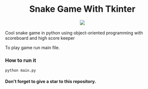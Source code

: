 <div align="center">
  <h1> Snake Game With Tkinter </h1>
  <img src="https://user-images.githubusercontent.com/83356501/130110533-92c831c0-d432-4df3-85c5-a27f3835b435.gif" />
</div>
<br>
Cool snake game in python using object-oriented programming with scoreboard and high score keeper

To play game run main file.

### How to run it
```
python main.py
```

#### Don't forget to give a star to this repository.
